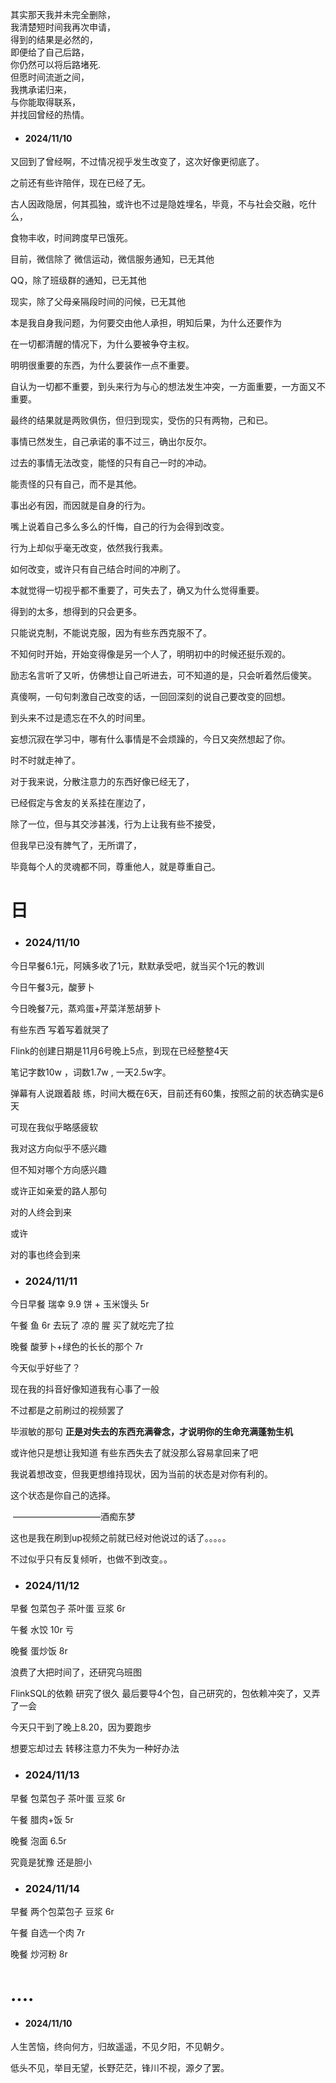 其实那天我并未完全删除，<br>
我清楚短时间我再次申请，<br>
得到的结果是必然的，<br>
即便给了自己后路，<br>
你仍然可以将后路堵死.<br>
但愿时间流逝之间，<br>
我携承诺归来，<br>
与你能取得联系，<br>
并找回曾经的热情。

- #### 2024/11/10

又回到了曾经啊，不过情况视乎发生改变了，这次好像更彻底了。

之前还有些许陪伴，现在已经了无。

古人因政隐居，何其孤独，或许也不过是隐姓埋名，毕竟，不与社会交融，吃什么，

食物丰收，时间跨度早已饿死。

目前，微信除了 微信运动，微信服务通知，已无其他

QQ，除了班级群的通知，已无其他

现实，除了父母亲隔段时间的问候，已无其他

本是我自身我问题，为何要交由他人承担，明知后果，为什么还要作为

在一切都清醒的情况下，为什么要被争夺主权。

明明很重要的东西，为什么要装作一点不重要。

自认为一切都不重要，到头来行为与心的想法发生冲突，一方面重要，一方面又不重要。

最终的结果就是两败俱伤，但归到现实，受伤的只有两物，己和已。

事情已然发生，自己承诺的事不过三，确出尔反尔。

过去的事情无法改变，能怪的只有自己一时的冲动。

能责怪的只有自己，而不是其他。

事出必有因，而因就是自身的行为。

嘴上说着自己多么多么的忏悔，自己的行为会得到改变。

行为上却似乎毫无改变，依然我行我素。

如何改变，或许只有自己结合时间的冲刷了。

本就觉得一切视乎都不重要了，可失去了，确又为什么觉得重要。

得到的太多，想得到的只会更多。

只能说克制，不能说克服，因为有些东西克服不了。

不知何时开始，开始变得像是另一个人了，明明初中的时候还挺乐观的。

励志名言听了又听，仿佛想让自己听进去，可不知道的是，只会听着然后傻笑。

真傻啊，一句句刺激自己改变的话，一回回深刻的说自己要改变的回想。

到头来不过是遗忘在不久的时间里。

妄想沉寂在学习中，哪有什么事情是不会烦躁的，今日又突然想起了你。

时不时就走神了。

对于我来说，分散注意力的东西好像已经无了，

已经假定与舍友的关系挂在崖边了，

除了一位，但与其交涉甚浅，行为上让我有些不接受，

但我早已没有脾气了，无所谓了，

毕竟每个人的灵魂都不同，尊重他人，就是尊重自己。

# 日

- ### 2024/11/10

今日早餐6.1元，阿姨多收了1元，默默承受吧，就当买个1元的教训

今日午餐3元，酸萝卜

今日晚餐7元，蒸鸡蛋+芹菜洋葱胡萝卜

有些东西 写着写着就哭了

Flink的创建日期是11月6号晚上5点，到现在已经整整4天

笔记字数10w ，词数1.7w , 一天2.5w字。

弹幕有人说跟着敲 练，时间大概在6天，目前还有60集，按照之前的状态确实是6天

可现在我似乎略感疲软

我对这方向似乎不感兴趣

但不知对哪个方向感兴趣

或许正如亲爱的路人那句 

对的人终会到来

或许

对的事也终会到来

- ### 2024/11/11

今日早餐 瑞幸 9.9 饼 + 玉米馒头 5r

午餐 鱼 6r 去玩了 凉的 腥 买了就吃完了拉

晚餐 酸萝卜+绿色的长长的那个 7r

今天似乎好些了？

现在我的抖音好像知道我有心事了一般

不过都是之前刷过的视频罢了

毕淑敏的那句 **正是对失去的东西充满眷念，才说明你的生命充满蓬勃生机**

或许他只是想让我知道 有些东西失去了就没那么容易拿回来了吧

我说着想改变，但我更想维持现状，因为当前的状态是对你有利的。

这个状态是你自己的选择。

​            ——————————酒痴东梦

这也是我在刷到up视频之前就已经对他说过的话了。。。。。

不过似乎只有反复倾听，也做不到改变。。

- ### 2024/11/12

早餐 包菜包子  茶叶蛋 豆浆 6r

午餐 水饺 10r 亏

晚餐 蛋炒饭 8r

浪费了大把时间了，还研究乌班图

FlinkSQL的依赖 研究了很久 最后要导4个包，自己研究的，包依赖冲突了，又弄了一会

今天只干到了晚上8.20，因为要跑步

想要忘却过去 转移注意力不失为一种好办法

- ### 2024/11/13

早餐 包菜包子 茶叶蛋 豆浆 6r

午餐 腊肉+饭 5r

晚餐 泡面 6.5r

究竟是犹豫 还是胆小



- ### 2024/11/14

早餐 两个包菜包子 豆浆 6r

午餐 自选一个肉 7r

晚餐 炒河粉 8r



# ....

- #### 2024/11/10

人生苦恼，终向何方，归故遥遥，不见夕阳，不见朝夕。

低头不见，举目无望，长野茫茫，锋川不视，源夕了罢。
